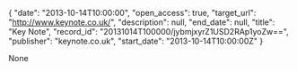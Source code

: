 {
  "date": "2013-10-14T10:00:00", 
  "open_access": true, 
  "target_url": "http://www.keynote.co.uk/", 
  "description": null, 
  "end_date": null, 
  "title": "Key Note", 
  "record_id": "20131014T100000/jybmjxyrZ1USD2RAp1yoZw==", 
  "publisher": "keynote.co.uk", 
  "start_date": "2013-10-14T10:00:00Z"
}

None